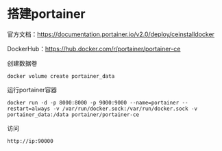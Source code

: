 # 搭建portainer

官方文档：https://documentation.portainer.io/v2.0/deploy/ceinstalldocker

DockerHub：https://hub.docker.com/r/portainer/portainer-ce

创建数据卷

```
docker volume create portainer_data
```

运行portainer容器

```
docker run -d -p 8000:8000 -p 9000:9000 --name=portainer --restart=always -v /var/run/docker.sock:/var/run/docker.sock -v portainer_data:/data portainer/portainer-ce
```

访问

```
http://ip:90000
```


